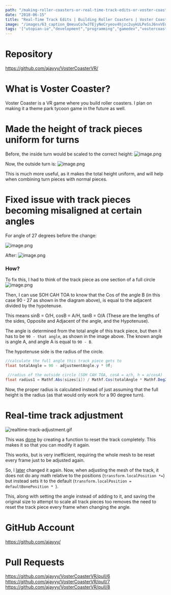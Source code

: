 ```yaml
---
path: "/making-roller-coasters-or-real-time-track-edits-or-voster-coaster"
date: "2018-06-15"
title: "Real-Time Track Edits | Building Roller Coasters | Voster Coaster"
image: "/images/63_caption_QmeuuCo7wJTEjyNeCryeov4hjzc2uykULPeSsJ6nvVEdes"
tags: '["utopian-io","development","programming","gamedev","vostercoaster"]'
---
```


# Repository
https://github.com/ajayyy/VosterCoasterVR/

# What is Voster Coaster?

Voster Coaster is a VR game where you build roller coasters. I plan on making it a theme park tycoon game in the future as well.

# Made the height of track pieces uniform for turns

Before, the inside turn would be scaled to the correct height:
![image.png](./images/QmeuuCo7wJTEjyNeCryeov4hjzc2uykULPeSsJ6nvVEdes)


Now, the outside turn is:
![image.png](./images/QmRp48ztumVnzZcP8U75EGdCccxGnyxhm6Mu8Bbw8DXYjg)

This is much more useful, as it makes the total height uniform, and will help when combining turn pieces with normal pieces.

# Fixed issue with track pieces becoming misaligned at certain angles

For angle of 27 degrees before the change:

![image.png](./images/QmSUcue2ank4XotBdYvfQmkRrVJcrXbdzE7rLwBCxyoVh6)

After:
![image.png](./images/QmZgKCQSAa8jZuAwNDj4efa8nSpNNb6KL1fptZatvVg6zV)

### How?

To fix this, I had to think of the track piece as one section of a full circle
![image.png](./images/QmbW8eRouaZVRH7VDEr7QMxqMr5arpTJ319kzBArik9L2h)

Then, I can use SOH CAH TOA to know that the Cos of the angle B (in this case 90 - 27 as shown in the diagram above), is equal to the adjacent divided by the hypotenuse.

This means sinB = O/H, cosB = A/H, tanB = O/A (These are the lengths of the sides, Opposite and Adjacent of the angle, and the Hypotenuse).

The angle is determined from the total angle of this track piece, but then it has to be `90 - that angle`, as shown in the image above. The known angle is angle A, and angle A is equal to `90 - B`.

The hypotenuse side is the radius of the circle.

```c#
//calculate the full angle this track piece gets to
float totalAngle = 90 - adjustmentAngle.y * 9f;

 //radius of the outside circle (SOH CAH TOA, cosA = a/h, h = a/cosA)
float radius1 = Mathf.Abs(sizes[i]) / Mathf.Cos(totalAngle * Mathf.Deg2Rad);
```

Now, the proper radius is calculated instead of just assuming that the full height is the radius (as that would only work for a 90 degree turn).

# Real-time track adjustment
![realtime-track-adjustment.gif](./images/QmUCVTC8ThpKmspCERk8mPaNQ2qBJwVB2nT2XBRfYkHxR8)

This was [done](https://github.com/ajayyy/VosterCoasterVR/pull/7/commits/2c5e172b54bc189f28f454a66ee1103069df509c) by creating a function to reset the track completely. This makes it so that you can modify it again.

This works, but is very inefficient, requiring the whole mesh to be reset every frame just to be adjusted again.

So, I [later](https://github.com/ajayyy/VosterCoasterVR/pull/8/commits/f24d3b1e5be1c70bdfc86f22fa974c068fcf3f05) changed it again. Now, when adjusting the mesh of the track, it does not do any math relative to the positions (`transform.localPosition *=`) but instead sets it to the default (`transform.localPosition = defaultBonePosition * `).

This, along with setting the angle instead of adding to it, and saving the original size to attempt to scale all track pieces too removes the need to reset the track piece every frame when changing the angle.

# GitHub Account

https://github.com/ajayyy/

# Pull Requests

https://github.com/ajayyy/VosterCoasterVR/pull/6
https://github.com/ajayyy/VosterCoasterVR/pull/7
https://github.com/ajayyy/VosterCoasterVR/pull/8